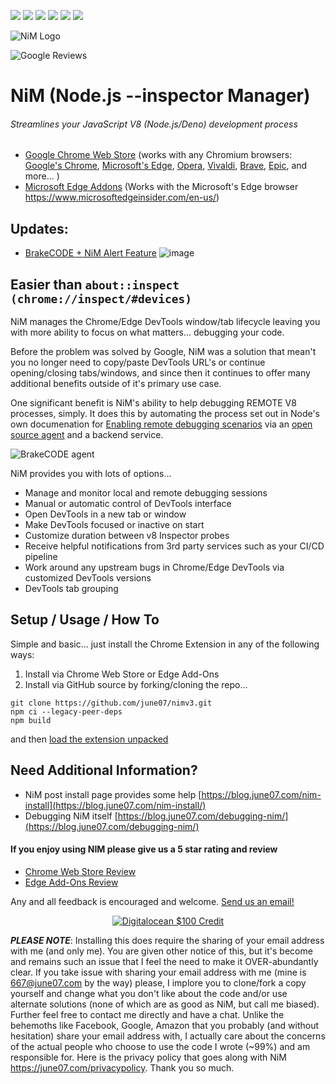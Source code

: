 ![](https://img.shields.io/chrome-web-store/v/gnhhdgbaldcilmgcpfddgdbkhjohddkj.svg) ![](https://img.shields.io/badge/dynamic/json?label=microsoft%20edge%20add-on&query=%24.version&url=https%3A%2F%2Fmicrosoftedge.microsoft.com%2Faddons%2Fgetproductdetailsbycrxid%2Finjfmegnapmoakbmnmnecjabigpdjeme) ![](https://img.shields.io/chrome-web-store/users/gnhhdgbaldcilmgcpfddgdbkhjohddkj.svg) ![](https://img.shields.io/chrome-web-store/rating/gnhhdgbaldcilmgcpfddgdbkhjohddkj.svg) ![](https://img.shields.io/chrome-web-store/stars/gnhhdgbaldcilmgcpfddgdbkhjohddkj.svg) ![](https://img.shields.io/chrome-web-store/rating-count/gnhhdgbaldcilmgcpfddgdbkhjohddkj.svg)

<!--The ratings badges are currently broken due to [this](https://github.com/badges/shields/issues/5475) and [this](https://github.com/pandawing/node-chrome-web-store-item-property/issues/275#issuecomment-687801815).-->

![NiM Logo](https://june07.github.io/image/smallPromoTile.png)

![Google Reviews](https://june07.github.io/image/312uiu.gif)
# NiM (Node.js --inspector Manager)
###### Streamlines your JavaScript V8 (Node.js/Deno) development process

* [Google Chrome Web Store](http://bit.ly/2W8hQG9) (works with any Chromium browsers: [Google's Chrome](https://www.google.com/chrome/), [Microsoft's Edge](https://www.microsoftedgeinsider.com/en-us/, ), [Opera](https://www.opera.com/), [Vivaldi](https://vivaldi.com/), [Brave](https://brave.com/), [Epic](https://www.epicbrowser.com/), and more...  )
* [Microsoft Edge Addons](https://microsoftedge.microsoft.com/addons/detail/injfmegnapmoakbmnmnecjabigpdjeme) (Works with the Microsoft's Edge browser https://www.microsoftedgeinsider.com/en-us/) 

## Updates:
* [BrakeCODE + NiM Alert Feature](https://blog.june07.com/brakecode-nim-alert-feature/)
![image](https://user-images.githubusercontent.com/11353590/219787886-296d9442-35e5-4bca-8969-c266c84d0cb9.png)

## Easier than `about::inspect (chrome://inspect/#devices)`

NiM manages the Chrome/Edge DevTools window/tab lifecycle leaving you with more ability to focus on what matters... debugging your code.

Before the problem was solved by Google, NiM was a solution that mean't you no longer need to copy/paste DevTools URL's or continue opening/closing tabs/windows, and since then it continues to offer many additional benefits outside of it's primary use case.

One significant benefit is NiM's ability to help debugging REMOTE V8 processes, simply. It does this by automating the process set out in Node's own documenation for [Enabling remote debugging scenarios](https://nodejs.org/en/docs/guides/debugging-getting-started/#enabling-remote-debugging-scenarios) via an [open source agent](https://github.com/june07/brakecode-node) and a backend service.

![BrakeCODE agent](https://camo.githubusercontent.com/7855b83247ecc58c5222c40d7a0b613772309d2f5f4c9f7d8d3bc002e36d1b12/68747470733a2f2f6769746875622e6272616b65636f64652e636f6d2f696d6167652f6272616b65636f64652d6e6f64652d6e70782d72756e2e676966)

NiM provides you with lots of options...
 
 * Manage and monitor local and remote debugging sessions
 * Manual or automatic control of DevTools interface
 * Open DevTools in a new tab or window
 * Make DevTools focused or inactive on start
 * Customize duration between v8 Inspector probes
 * Receive helpful notifications from 3rd party services such as your CI/CD pipeline
 * Work around any upstream bugs in Chrome/Edge DevTools via customized DevTools versions
 * DevTools tab grouping

## Setup / Usage / How To

Simple and basic... just install the Chrome Extension in any of the following ways:

1. Install via Chrome Web Store or Edge Add-Ons
2. Install via GitHub source by forking/cloning the repo...

```
git clone https://github.com/june07/nimv3.git
npm ci --legacy-peer-deps
npm build
```
and then [load the extension unpacked](https://developer.chrome.com/docs/extensions/mv3/getstarted/development-basics/#load-unpacked)

## Need Additional Information?
* NiM post install page provides some help [https://blog.june07.com/nim-install](https://blog.june07.com/nim-install/)
* Debugging NiM itself [https://blog.june07.com/debugging-nim/](https://blog.june07.com/debugging-nim/)


#### If you enjoy using NIM please give us a 5 star rating and review
* [Chrome Web Store Review](https://chrome.google.com/webstore/detail/nodejs-v8-inspector-manag/gnhhdgbaldcilmgcpfddgdbkhjohddkj/reviews)
* [Edge Add-Ons Review](https://microsoftedge.microsoft.com/addons/detail/nodejs-v8-inspector-ma/injfmegnapmoakbmnmnecjabigpdjeme)

Any and all feedback is encouraged and welcome.  [Send us an email!](mailto:667@june07.com)

<div style="display:flex; justify-content:center;">
  <a href="https://m.do.co/c/fe4184318b19" target="_blank" rel="noopener"><IMG border="0" alt="Digitalocean $100 Credit" src="https://june07.github.io/image/digitalocean-credit.png"></a>
</div>

 ***PLEASE NOTE***: Installing this does require the sharing of your email address with me (and only me).  You are given other notice of this, but it's become and remains such an issue that I feel the need to make it OVER-abundantly clear.  If you take issue with sharing your email address with me (mine is 667@june07.com by the way) please, I implore you to clone/fork a copy yourself and change what you don't like about the code and/or use alternate solutions (none of which are as good as NiM, but call me biased).  Further feel free to contact me directly and have a chat.  Unlike the behemoths like Facebook, Google, Amazon that you probably (and without hesitation) share your email address with, I actually care about the concerns of the actual people who choose to use the code I wrote (~99%) and am responsible for.  Here is the privacy policy that goes along with NiM https://june07.com/privacypolicy.  Thank you so much.
